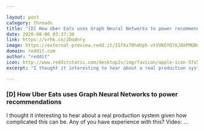 ```yaml
---

layout: post
category: threads
title: "[D] How Uber Eats uses Graph Neural Networks to power recommendations"
date: 2020-08-06 03:37:30
link: https://vrhk.co/2Dodnry
image: https://external-preview.redd.it/ISfXx70hdUp5-vtVVKEYO7XJ8XPMQBQSS9_67Mv1x7M.jpg?width=480&height=251.308900524&auto=webp&crop=480:251.308900524,smart&s=4075f52d01371e8a5c630e3cd6dca3d65d35476f
domain: reddit.com
author: "reddit"
icon: http://www.redditstatic.com/desktop2x/img/favicon/apple-icon-57x57.png
excerpt: "I thought it interesting to hear about a real production system given how complicated this can be. Any of you have experience with this? Video: ..."

---
```


### [D] How Uber Eats uses Graph Neural Networks to power recommendations

I thought it interesting to hear about a real production system given how complicated this can be. Any of you have experience with this? Video: ...